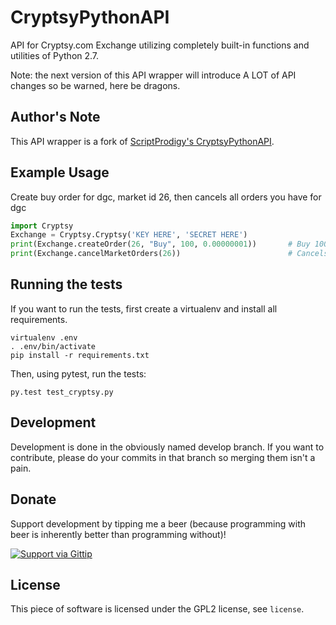 CryptsyPythonAPI
================

API for Cryptsy.com Exchange utilizing completely built-in functions and utilities of Python 2.7.

Note: the next version of this API wrapper will introduce A LOT of API changes
so be warned, here be dragons.

Author's Note
-------------
This API wrapper is a fork of [ScriptProdigy's CryptsyPythonAPI](https://github.com/ScriptProdigy/CryptsyPythonAPI).

Example Usage
-------------
Create buy order for dgc, market id 26, then cancels all orders you have for dgc
```python
import Cryptsy
Exchange = Cryptsy.Cryptsy('KEY HERE', 'SECRET HERE')
print(Exchange.createOrder(26, "Buy", 100, 0.00000001))       # Buy 100 dgc at .00000001 each
print(Exchange.cancelMarketOrders(26))                        # Cancels all orders in market 26, dgc
```

Running the tests
-----------------
If you want to run the tests, first create a virtualenv and install all
requirements.

    virtualenv .env
    . .env/bin/activate
    pip install -r requirements.txt

Then, using pytest, run the tests:

    py.test test_cryptsy.py

Development
----------
Development is done in the obviously named develop branch. If you want to
contribute, please do your commits in that branch so merging them isn't a
pain.

Donate
------
Support development by tipping me a beer (because programming with beer is
inherently better than programming without)!

[![Support via Gittip](https://rawgithub.com/chris---/Donation-Badges/master/gittip.jpeg)](https://www.gittip.com/jaapz)


License
-------
This piece of software is licensed under the GPL2 license, see `license`.
